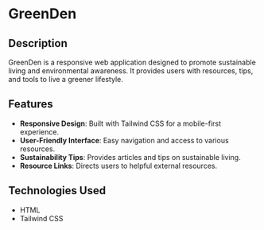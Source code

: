 # GreenDen



## Description

GreenDen is a responsive web application designed to promote sustainable living and environmental awareness. It provides users with resources, tips, and tools to live a greener lifestyle.

## Features

- **Responsive Design**: Built with Tailwind CSS for a mobile-first experience.
- **User-Friendly Interface**: Easy navigation and access to various resources.
- **Sustainability Tips**: Provides articles and tips on sustainable living.
- **Resource Links**: Directs users to helpful external resources.

## Technologies Used

- HTML
- Tailwind CSS


